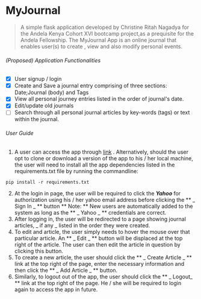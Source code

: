 # MyJournal

> A simple flask application developed by Christine Ritah Nagadya for the Andela Kenya Cohort XVI bootcamp project,as a prequisite for the Andela Fellowship. The MyJournal App is an online journal that enables user(s) to create , view and also modify personal events. 

###### (Proposed) Application Functionalities
- [x] User signup / login
- [x] Create and Save a journal entry comprising of three sections: Date;Journal (body) and Tags
- [x] View all personal journey entries listed in the order of journal's date.
- [x] Edit/update old journals
- [ ] Search through all personal journal articles by key-words (tags) or text within the journal.

###### User Guide
1. A user can access the app through [link](https://github.com/cnagadya/JournalFlaskApp/tree/progress) . Alternatively, should the user opt to clone or download a version of the app to his / her local machine, the user will need to install all the app dependencies listed in the requirements.txt file by running the commandline:
```
pip install -r requirements.txt
```
2. At the login in page, the user will be required to click the **_Yahoo_** for authorization using his / her yahoo email address before clicking the ** _ Sign In _ ** button
** Note: **  New users are automatically added to the system as long as the ** _ Yahoo _ ** credentials are correct.
3. After logging in, the user will be redirected to a page showing journal articles, _ if any _ listed in the order they were created.
4. To edit and article, the user simply needs to hover the mouse over that particular article. An ** _ Edit _ ** button will be displaced at the top right of the article. The user can then edit the article in question by clicking this button.
5. To create a new article, the user should click the ** _ Create Article _ ** link at the top right of the page, enter the necessary information and then click the ** _ Add Article  _ **  button.
6. Similarly, to logout out of the app, the user should click the ** _ Logout_ ** link at the top right of the page. He / she will be required to login again to access the app in future.